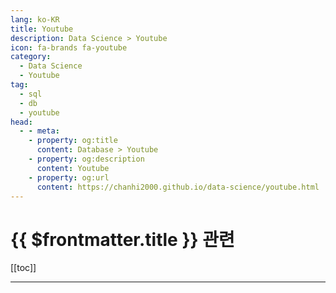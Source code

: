 ```yaml
---
lang: ko-KR
title: Youtube
description: Data Science > Youtube
icon: fa-brands fa-youtube
category:
  - Data Science 
  - Youtube
tag: 
  - sql
  - db
  - youtube
head:
  - - meta:
    - property: og:title
      content: Database > Youtube
    - property: og:description
      content: Youtube
    - property: og:url
      content: https://chanhi2000.github.io/data-science/youtube.html
---
```


# {{ $frontmatter.title }} 관련

[[toc]]

---

<MyYouTubeItems jsonName="yu-diplwapl" /><!-- 디플와플 -->
<MyYouTubeItems jsonName="yu-SQL" /><!-- SQL전문가 정미나 -->

<TagLinks />